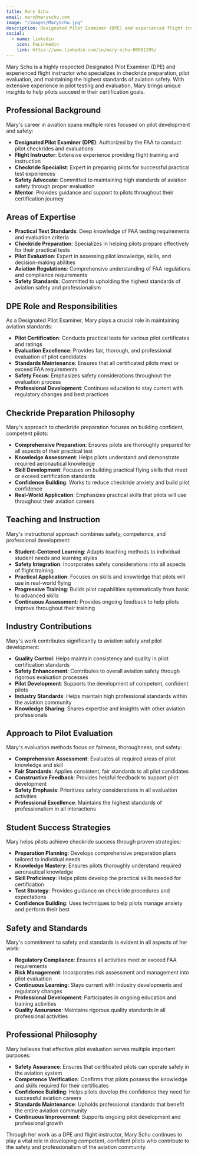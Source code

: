 ```yaml
---
title: Mary Schu
email: mary@maryschu.com
image: "/images/MarySchu.jpg"
description: Designated Pilot Examiner (DPE) and experienced flight instructor specializing in checkride preparation, pilot evaluation, and aviation safety standards.
social:
  - name: linkedin
    icon: FaLinkedin
    link: https://www.linkedin.com/in/mary-schu-00901295/
---
```


Mary Schu is a highly respected Designated Pilot Examiner (DPE) and experienced flight instructor who specializes in checkride preparation, pilot evaluation, and maintaining the highest standards of aviation safety. With extensive experience in pilot testing and evaluation, Mary brings unique insights to help pilots succeed in their certification goals.

## Professional Background

Mary's career in aviation spans multiple roles focused on pilot development and safety:

- **Designated Pilot Examiner (DPE)**: Authorized by the FAA to conduct pilot checkrides and evaluations
- **Flight Instructor**: Extensive experience providing flight training and instruction
- **Checkride Specialist**: Expert in preparing pilots for successful practical test experiences
- **Safety Advocate**: Committed to maintaining high standards of aviation safety through proper evaluation
- **Mentor**: Provides guidance and support to pilots throughout their certification journey

## Areas of Expertise

- **Practical Test Standards**: Deep knowledge of FAA testing requirements and evaluation criteria
- **Checkride Preparation**: Specializes in helping pilots prepare effectively for their practical tests
- **Pilot Evaluation**: Expert in assessing pilot knowledge, skills, and decision-making abilities
- **Aviation Regulations**: Comprehensive understanding of FAA regulations and compliance requirements
- **Safety Standards**: Committed to upholding the highest standards of aviation safety and professionalism

## DPE Role and Responsibilities

As a Designated Pilot Examiner, Mary plays a crucial role in maintaining aviation standards:

- **Pilot Certification**: Conducts practical tests for various pilot certificates and ratings
- **Evaluation Excellence**: Provides fair, thorough, and professional evaluation of pilot candidates
- **Standards Maintenance**: Ensures that all certificated pilots meet or exceed FAA requirements
- **Safety Focus**: Emphasizes safety considerations throughout the evaluation process
- **Professional Development**: Continues education to stay current with regulatory changes and best practices

## Checkride Preparation Philosophy

Mary's approach to checkride preparation focuses on building confident, competent pilots:

- **Comprehensive Preparation**: Ensures pilots are thoroughly prepared for all aspects of their practical test
- **Knowledge Assessment**: Helps pilots understand and demonstrate required aeronautical knowledge
- **Skill Development**: Focuses on building practical flying skills that meet or exceed certification standards
- **Confidence Building**: Works to reduce checkride anxiety and build pilot confidence
- **Real-World Application**: Emphasizes practical skills that pilots will use throughout their aviation careers

## Teaching and Instruction

Mary's instructional approach combines safety, competence, and professional development:

- **Student-Centered Learning**: Adapts teaching methods to individual student needs and learning styles
- **Safety Integration**: Incorporates safety considerations into all aspects of flight training
- **Practical Application**: Focuses on skills and knowledge that pilots will use in real-world flying
- **Progressive Training**: Builds pilot capabilities systematically from basic to advanced skills
- **Continuous Assessment**: Provides ongoing feedback to help pilots improve throughout their training

## Industry Contributions

Mary's work contributes significantly to aviation safety and pilot development:

- **Quality Control**: Helps maintain consistency and quality in pilot certification standards
- **Safety Enhancement**: Contributes to overall aviation safety through rigorous evaluation processes
- **Pilot Development**: Supports the development of competent, confident pilots
- **Industry Standards**: Helps maintain high professional standards within the aviation community
- **Knowledge Sharing**: Shares expertise and insights with other aviation professionals

## Approach to Pilot Evaluation

Mary's evaluation methods focus on fairness, thoroughness, and safety:

- **Comprehensive Assessment**: Evaluates all required areas of pilot knowledge and skill
- **Fair Standards**: Applies consistent, fair standards to all pilot candidates
- **Constructive Feedback**: Provides helpful feedback to support pilot development
- **Safety Emphasis**: Prioritizes safety considerations in all evaluation activities
- **Professional Excellence**: Maintains the highest standards of professionalism in all interactions

## Student Success Strategies

Mary helps pilots achieve checkride success through proven strategies:

- **Preparation Planning**: Develops comprehensive preparation plans tailored to individual needs
- **Knowledge Mastery**: Ensures pilots thoroughly understand required aeronautical knowledge
- **Skill Proficiency**: Helps pilots develop the practical skills needed for certification
- **Test Strategy**: Provides guidance on checkride procedures and expectations
- **Confidence Building**: Uses techniques to help pilots manage anxiety and perform their best

## Safety and Standards

Mary's commitment to safety and standards is evident in all aspects of her work:

- **Regulatory Compliance**: Ensures all activities meet or exceed FAA requirements
- **Risk Management**: Incorporates risk assessment and management into pilot evaluation
- **Continuous Learning**: Stays current with industry developments and regulatory changes
- **Professional Development**: Participates in ongoing education and training activities
- **Quality Assurance**: Maintains rigorous quality standards in all professional activities

## Professional Philosophy

Mary believes that effective pilot evaluation serves multiple important purposes:

- **Safety Assurance**: Ensures that certificated pilots can operate safely in the aviation system
- **Competence Verification**: Confirms that pilots possess the knowledge and skills required for their certificates
- **Confidence Building**: Helps pilots develop the confidence they need for successful aviation careers
- **Standards Maintenance**: Upholds professional standards that benefit the entire aviation community
- **Continuous Improvement**: Supports ongoing pilot development and professional growth

Through her work as a DPE and flight instructor, Mary Schu continues to play a vital role in developing competent, confident pilots who contribute to the safety and professionalism of the aviation community.

